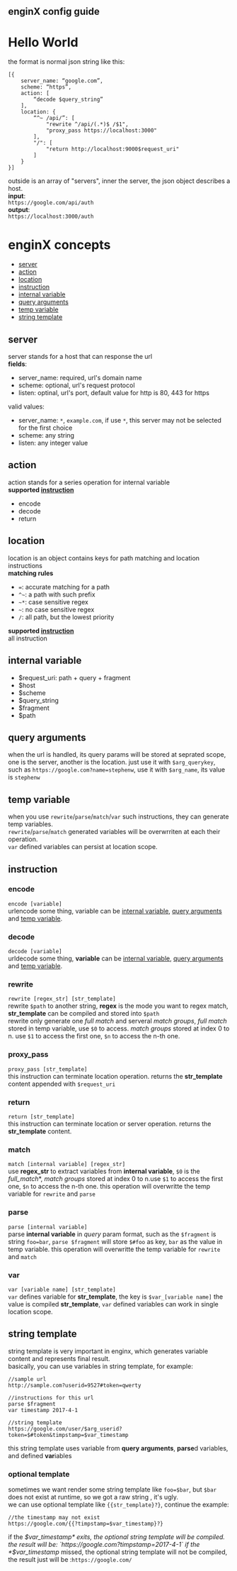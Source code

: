 enginX config guide  
---  
# Hello World  
the format is normal json string like this:  

```
[{
	server_name: “google.com”,
	scheme: “https”,
	action: [
		“decode $query_string”
	],
	location: {
		“^~ /api/”: [
			"rewrite ^/api/(.*)$ /$1",
			"proxy_pass https://localhost:3000"
		],
		"/": [
			"return http://localhost:9000$request_uri"
		]
	}
}]
```  
outside is an array of "servers", inner the server, the json object describes a host.      
**input**:  
`https://google.com/api/auth`  
**output**:  
`https://localhost:3000/auth`

# enginX concepts
* [server](#server)  
* [action](#action)
* [location](#location)
* [instruction](#instruction)
* [internal variable](#internal-variable)
* [query arguments](#query-arguments)
* [temp variable](#temp-variable)
* [string template](#string-template)

## server    
server stands for a host that can response the url  
**fields**:  

* server_name: required, url's domain name  
* scheme: optional, url's request protocol  
* listen: optinal, url's port, default value for http is 80, 443 for https  

valid values:  

* server_name: `*`, `example.com`, if use `*`, this server may not be selected for the first choice  
* scheme: any string  
* listen: any integer value  

## action  
action stands for a series operation for internal variable  
**supported [instruction](#instruction)**  

* encode
* decode
* return  

## location  
location is an object contains keys for path matching and location instructions  
**matching rules**  

* `=`: accurate matching for a path
* `^~`: a path with such prefix
* `~*`: case sensitive regex
* `~`: no case sensitive regex
* `/`: all path, but the lowest priority

**supported [instruction](#instruction)**  
all instruction  

## internal variable  

* $request_uri: path + query + fragment  
* $host
* $scheme
* $query_string
* $fragment
* $path  

## query arguments
when the url is handled, its query params will be stored at seprated scope, one is the server, another is the location. just use it with `$arg_querykey`, such as `https://google.com?name=stephenw`, use it with `$arg_name`, its value is `stephenw`      

## temp variable
when you use `rewrite`/`parse`/`match`/`var` such instructions, they can generate temp variables.  
`rewrite`/`parse`/`match` generated variables will be overwrriten at each their operation.  
`var` defined variables can persist at location scope.

## instruction  
### encode  
`encode [variable]`  
urlencode some thing, variable can be [internal variable](#internal-variable), [query arguments](#query-arguments) and [temp variable](#temp-variable).  

### decode  
`decode [variable]`  
urldecode some thing, **variable** can be [internal variable](#internal-variable), [query arguments](#query-arguments) and [temp variable](#temp-variable).  

### rewrite  
`rewrite [regex_str] [str_template]`  
rewrite `$path` to another string, **regex** is the mode you want to regex match, **str_template** can be compiled and stored into `$path`  
rewrite only generate one *full match* and serveral *match groups*, *full match* stored in temp variable, use `$0` to access. *match groups* stored at index 0 to n. use `$1` to access the first one, `$n` to access the n-th one.  

### proxy_pass  
`proxy_pass [str_template]`  
this instruction can terminate location operation. returns the **str_template** content appended with `$request_uri`    

### return  
`return [str_template]`  
this instruction can terminate location or server operation. returns the **str_template** content.  

### match  
`match [internal variable] [regex_str]`  
use **regex_str** to extract variables from **internal variable**, `$0` is the *full_match**, *match groups* stored at index 0 to n.use `$1` to access the first one, `$n` to access the n-th one. this operation will overwritte the temp variable for `rewrite` and `parse`    

### parse  
`parse [internal variable]`  
parse **internal variable** in *query* param format, such as the `$fragment` is string `foo=bar`, `parse $fragment` will store `$#foo` as key, `bar` as the value in temp variable. this operation will overwritte the temp variable for `rewrite` and `match`   

### var  
`var [variable name] [str_template]`     
`var` defines variable for **str_template**, the key is `$var_[variable name]` the value is compiled **str_template**, `var` defined variables can work in single location scope.

## string template  
string template is very important in enginx, which generates variable content and represents final result.  
basically, you can use variables in string template, for example:  

```  
//sample url
http://sample.com?userid=9527#token=qwerty

//instructions for this url 
parse $fragment
var timestamp 2017-4-1

//string template
https://google.com/user/$arg_userid?token=$#token&timpstamp=$var_timestamp
```  
this string template uses variable from **query arguments**, **parse**d variables, and defined **var**iables

### optional template  
sometimes we want render some string template like `foo=$bar`, but `$bar` does not exist at runtime, so we got a raw string , it's ugly.  
we can use optional template like `{{str_template}?}`, continue the example:  

```
//the timestamp may not exist
https://google.com/{{?timpstamp=$var_timestamp}?}
```  
if the *$var_timestamp* exits, the optional string template will be compiled. the result will be: `https://google.com?timpstamp=2017-4-1`  
if the *$var_timestamp* missed, the optional string template will not be compiled, the result just will be :`https://google.com/`